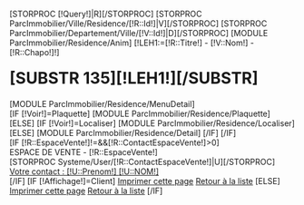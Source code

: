 <br />
[STORPROC [!Query!]|R][/STORPROC]
[STORPROC ParcImmobilier/Ville/Residence/[!R::Id!]|V][/STORPROC]
[STORPROC ParcImmobilier/Departement/Ville/[!V::Id!]|D][/STORPROC]
[MODULE ParcImmobilier/Residence/Anim]
[!LEH1:=[!R::Titre!] - [!V::Nom!] - [!R::Chapo!]!]
<h1 style="margin-top:20px">[SUBSTR 135][!LEH1!][/SUBSTR]</h1>

<div style="overflow:hidden; margin-top:20px">
	<div id="MenuResidence" class="arial">
		[MODULE ParcImmobilier/Residence/MenuDetail]
	</div>
	<div id="ContenuResidence" class="[!Voir!] arial">
		[IF [!Voir!]=Plaquette]
			[MODULE ParcImmobilier/Residence/Plaquette]
		[ELSE]
			[IF [!Voir!]=Localiser]
				[MODULE ParcImmobilier/Residence/Localiser]
			[ELSE]
				[MODULE ParcImmobilier/Residence/Detail]
			[/IF]
		[/IF]
	</div>
</div>
<div id="FooterResidence">
	[IF [!R::EspaceVente!]!=&&[!R::ContactEspaceVente!]>0]
		<div id="EspaceVente" class="bleu">
			<span style="text-transform:uppercase">ESPACE DE VENTE</span> - [!R::EspaceVente!]<br />
			[STORPROC Systeme/User/[!R::ContactEspaceVente!]|U][/STORPROC]
			<a href="/Contact?C_User=[!U::Id!]&C_Residence=[!R::Id!]" class="bleu" style="text-decoration:underline">Votre contact : [!U::Prenom!] <span style="text-transform:uppercase">[!U::Nom!]</span></a>
		</div>
	[/IF]
	[IF [!Affichage!]=Client]
		<a class="Print" href="/[!Lien!].print?Affichage=Client">Imprimer cette page</a>
		<a class="RetourRecherche" href="/Espace-Client/_residence-client">Retour à la liste</a>
	[ELSE]
		<a class="Print" href="/[!Lien!].print[IF [!Voir!]!=]?Voir=[!Voir!][/IF]">Imprimer cette page</a>
		<a class="RetourRecherche" href="/[!Systeme::getMenu(ParcImmobilier)!]">Retour à la liste</a>
	[/IF]
</div>